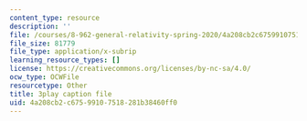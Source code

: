 ```yaml
---
content_type: resource
description: ''
file: /courses/8-962-general-relativity-spring-2020/4a208cb2c67599107518281b38460ff0_gnWKpHUj11w.srt
file_size: 81779
file_type: application/x-subrip
learning_resource_types: []
license: https://creativecommons.org/licenses/by-nc-sa/4.0/
ocw_type: OCWFile
resourcetype: Other
title: 3play caption file
uid: 4a208cb2-c675-9910-7518-281b38460ff0
---
```

